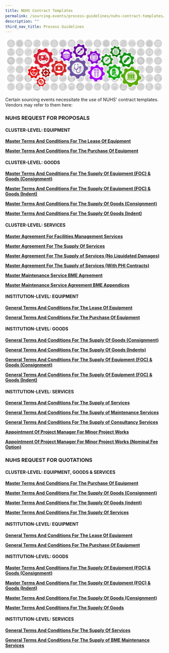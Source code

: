 ```yaml
---
title: NUHS Contract Templates
permalink: /sourcing-events/process-guidelines/nuhs-contract-templates/
description: ""
third_nav_title: Process Guidelines
---
```

![](/images/alps_sourcing_events_process_guidelines_1920x640_clear.png)

Certain sourcing events necessitate the use of NUHS' contract templates. Vendors may refer to them here:



### NUHS REQUEST FOR PROPOSALS

#### CLUSTER-LEVEL: EQUIPMENT

[**Master Terms And Conditions For The Lease Of Equipment**](/files/Contract%20Directory/NUHS%20TEMPLATES/RFPs%20Cluster%20Equipment/2_1_a_rfp_cluster%20procurement_t%20and%20c_lease%20of%20equipment_v2_31_03_23.pdf)

[**Master Terms And Conditions For The Purchase Of Equipment**](/files/Contract%20Directory/NUHS%20TEMPLATES/RFPs%20Cluster%20Equipment/2_1_b_rfp_cluster%20procurement_t%20and%20c_medical%20equipment%20onetime%20and%20term_v2%20(31_03_23).pdf)

#### CLUSTER-LEVEL: GOODS

[**Master Terms And Conditions For The Supply Of Equipment (FOC) & Goods (Consignment)**](/files/Contract%20Directory/NUHS%20TEMPLATES/RFPs%20Cluster%20Goods/2_2_a_rfp_cluster%20procurement_t%20and%20c_goods_foc-equip-placement_term_indent_v2%20(31_03_23).pdf)

[**Master Terms And Conditions For The Supply Of Equipment (FOC) & Goods (Indent)**](/files/Contract%20Directory/NUHS%20TEMPLATES/RFPs%20Cluster%20Goods/2_2_b_rfp_cluster%20procurement_t%20and%20c_goods_foc-equip-placement_term_consign_v2%20(31_03_23).pdf)

[**Master Terms And Conditions For The Supply Of Goods (Consignment)**](/files/Contract%20Directory/NUHS%20TEMPLATES/RFPs%20Cluster%20Goods/2_2_c_rfp_cluster%20procurement_t%20and%20c_goods_onetime-termcontract_indent_v2%20(31_03_23).pdf)

[**Master Terms And Conditions For The Supply Of Goods (Indent)**](/files/Contract%20Directory/NUHS%20TEMPLATES/RFPs%20Cluster%20Goods/2_2_d_rfp_cluster%20procurement_t%20and%20c_goods_termcontract_consign_v2(31_03_23).pdf)

#### CLUSTER-LEVEL: SERVICES

[**Master Agreement For Facilities Management Services**](/files/Contract%20Directory/NUHS%20TEMPLATES/RFPs%20Cluster%20Services/2_3_a_rfp_cluster%20procurement_t%20and%20c_services_master%20maintenance%20bme_v2%20(31_03_23).pdf)

[**Master Agreement For The Supply Of Services**](/files/Contract%20Directory/NUHS%20TEMPLATES/RFPs%20Cluster%20Services/2_3_b_rfp_cluster%20procurement_t%20and%20c_services_master%20maintenance%20fm_v2%20(31_03_23).pdf)

[**Master Agreement For The Supply of Services (No Liquidated Damages)**](/files/Contract%20Directory/NUHS%20TEMPLATES/RFPs%20Cluster%20Services/2_3_c_rfp_cluster%20procurement_t%20and%20c_services_v2%20(31_03_23).pdf)

[**Master Agreement For The Supply of Services (With PHI Contracts)**](/files/Contract%20Directory/NUHS%20TEMPLATES/RFPs%20Cluster%20Services/2_3_d_rfp_cluster%20procurement_t%20and%20c_services_no%20ld_v2%20(31_03_23).pdf)

[**Master Maintenance Service BME Agreement**](/files/Contract%20Directory/NUHS%20TEMPLATES/RFPs%20Cluster%20Services/2_3_e_rfp_cluster%20procurement_t%20and%20c_services_with%20institution%20contracts_v2%20(31_03_23).pdf)

[**Master Maintenance Service Agreement BME Appendices**](/files/Contract%20Directory/NUHS%20TEMPLATES/RFPs%20Cluster%20Services/2_3_f_rfp_cluster%20procurement_t%20and%20c_services_master%20maintenance%20bme%20appendices_v1.pdf)

#### INSTITUTION-LEVEL: EQUIPMENT

[**General Terms And Conditions For The Lease Of Equipment**](/files/Contract%20Directory/NUHS%20TEMPLATES/RFPs%20Institution%20Equipment/2_4_a_rfp_institution_procurement_t_and_c_lease_of_equipment_v2_(31_03_23).pdf)

[**General Terms And Conditions For The Purchase Of Equipment**](/files/Contract%20Directory/NUHS%20TEMPLATES/RFPs%20Institution%20Equipment/2_4_b_rfp_institution_procurement_t_and_c_medical_equip_one_time_and_term_v2_(31_03_23).pdf)

#### INSTITUTION-LEVEL: GOODS

[**General Terms And Conditions For The Supply Of Goods (Consignment)**](/files/Contract%20Directory/NUHS%20TEMPLATES/RFPs%20Institution%20Goods/2_5_c_rfp_institution_procurement_t_and_c_goods_term_under_consign_v2_(31_03_23).pdf)

[**General Terms And Conditions For The Supply Of Goods (Indents)**](/files/Contract%20Directory/NUHS%20TEMPLATES/RFPs%20Institution%20Goods/2_5_d_rfp_institution_procurement_t_and_c_goods_one_time_term_indent_v2_(31_03_23).pdf)

[**General Terms And Conditions For The Supply Of Equipment (FOC) & Goods (Consignment)**](/files/Contract%20Directory/NUHS%20TEMPLATES/RFPs%20Institution%20Goods/2_5_a_rfp_institution_procurement_t_and_c_goods_placement_equip_cons_consign_v2_(31_03_23).pdf)

[**General Terms And Conditions For The Supply Of Equipment (FOC) & Goods (Indent)**](/files/Contract%20Directory/NUHS%20TEMPLATES/RFPs%20Institution%20Goods/2_5_b_rfp_institution%20procurement_t_and_c_goods_placement_equip_cons_ind_v2_(31_03_23).pdf)

#### INSTITUTION-LEVEL: SERVICES

[**General Terms And Conditions For The Supply of Services**](/files/Contract%20Directory/NUHS%20TEMPLATES/RFPs%20Institution%20Sevices/2_6_a_rfp_institution%20procurement_t%20and%20c_services_v2%20(31_03_23).pdf)

[**General Terms And Conditions For The Supply of Maintenance Services**](/files/Contract%20Directory/NUHS%20TEMPLATES/RFPs%20Institution%20Sevices/2_6_b_rfp_institution%20procurement_t%20and%20c_services_bme%20maintenanceservices_v3%20(31_03_23).pdf)

[**General Terms And Conditions For The Supply of Consultancy Services**](/files/Contract%20Directory/NUHS%20TEMPLATES/RFPs%20Institution%20Sevices/2_6_c_rfp_institution%20procurement_t%20and%20c_services_consultancy%20services_v2%20(31_03_23).pdf)

[**Appointment Of Project Manager For Minor Project Works**](/files/Contract%20Directory/NUHS%20TEMPLATES/RFPs%20Institution%20Sevices/2_6_d_e_rfp_institution%20procurement_t%20and%20c_services_projectmanagement_v3%20(31_03_23).pdf)

[**Appointment Of Project Manager For Minor Project Works (Nominal Fee Option)**](/files/Contract%20Directory/NUHS%20TEMPLATES/RFPs%20Institution%20Sevices/nuhs_rfp_procurement_t&c_services_project_management_contract_nominal_fee_option_v21_300921.pdf)

### NUHS REQUEST FOR QUOTATIONS

#### CLUSTER-LEVEL: EQUIPMENT, GOODS & SERVICES

[**Master Terms And Conditions For The Purchase Of Equipment**](/files/Contract%20Directory/NUHS%20TEMPLATES/RFQs%20Cluster%20Equipment/2_1_1_a_rfq_cluster%20procurement_t%20and%20c_medical%20equipment_v2%20(31_03_23).pdf)

[**Master Terms And Conditions For The Supply Of Goods (Consignment)**](/files/Contract%20Directory/NUHS%20TEMPLATES/RFQs%20Cluster%20Equipment/2_1_1_b_rfq_cluster%20procurement_t%20and%20c_goods_onetime-termcontract_consign_v3%20(31_03_23)%20(1).pdf)

[**Master Terms And Conditions For The Supply Of Goods (indent)**](/files/Contract%20Directory/NUHS%20TEMPLATES/RFQs%20Cluster%20Equipment/2_1_1_c_rfq_cluster%20procurement_t%20and%20c_goods_onetime-termcontract_indent_v3%20(31_03_23).pdf)

[**Master Terms And Conditions For The Supply Of Services**](/files/Contract%20Directory/NUHS%20TEMPLATES/RFQs%20Cluster%20Equipment/2_1_1_c_rfq_cluster%20procurement_t%20and%20c_goods_onetime-termcontract_indent_v3%20(31_03_23).pdf)

#### INSTITUTION-LEVEL: EQUIPMENT

[**General Terms And Conditions For The Lease Of Equipment**](/files/Contract%20Directory/NUHS%20TEMPLATES/RFQs%20Institution%20Equipment/2_1_2_a_rfq_institution_procurement_t_and_c_lease_of_equipment_v2_(31_03_23).pdf)

[**General Terms And Conditions For The Purchase Of Equipment**](/files/Contract%20Directory/NUHS%20TEMPLATES/RFQs%20Institution%20Equipment/2_1_2_b_rfq_institution_procurement_t_and_c_med_equip_one_time_blanket_and_term_v2_(31_03_23).pdf)

#### INSTITUTION-LEVEL: GOODS

[**Master Terms And Conditions For The Supply Of Equipment (FOC) & Goods (Consignment)**](/files/Contract%20Directory/NUHS%20TEMPLATES/RFQs%20Institution%20Goods/2_1_3_a_rfq_institution_procurement_t_and_c_goods_placement_equip_consign_v2_(31_03_23).pdf)

[**Master Terms And Conditions For The Supply Of Equipment (FOC) & Goods (Indent)**](/files/Contract%20Directory/NUHS%20TEMPLATES/RFQs%20Institution%20Goods/2_1_3_b_rfq_institution_procurement_t_and_c_goods_placement_equip_indent_v2_(31_03_23).pdf)

[**Master Terms And Conditions For The Supply Of Goods (Consignment)**](/files/Contract%20Directory/NUHS%20TEMPLATES/RFQs%20Institution%20Goods/2_1_3_c_rfq_institution_procurement_t_and_c_goods_term_under_consign_v2_(31_03_23).pdf)

[**Master Terms And Conditions For The Supply Of Goods**](/files/Contract%20Directory/NUHS%20TEMPLATES/RFQs%20Institution%20Goods/2_1_3_d_rfq_institution_procurement_t_and_c_goods_one_time_blanket_and_term_ind_v2_(31_03_23).pdf)

#### INSTITUTION-LEVEL: SERVICES

[**General Terms And Conditions For The Supply Of Services**](/files/Contract%20Directory/NUHS%20TEMPLATES/RFQs%20Institution%20Services/2_1_4_a_rfq_institution_procurement_t_and_c_services_v2_(31_03_23).pdf)

[**General Terms And Conditions For The Supply of BME Maintenance Services**](/files/Contract%20Directory/NUHS%20TEMPLATES/RFQs%20Institution%20Services/2_1_4_b_c_rfq_institution_procurement_t_and_c_services_bme_maintenance_services_v3_(31_03_23).pdf)
